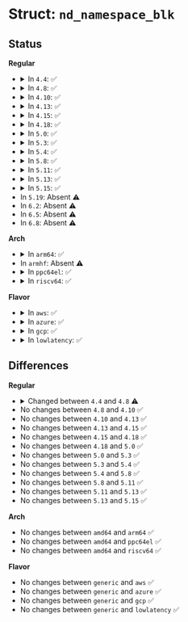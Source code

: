 # Struct: <code>nd_namespace_blk</code>

## Status
<b>Regular</b>
<ul>
<li>
<details>
<summary>In <code>4.4</code>: ✅</summary>

```c
struct nd_namespace_blk {
    struct nd_namespace_common common;
    char *alt_name;
    u8 *uuid;
    int id;
    long unsigned int lbasize;
    int num_resources;
    struct resource **res;
};
```
</details>
</li>
<li>
<details>
<summary>In <code>4.8</code>: ✅</summary>

```c
struct nd_namespace_blk {
    struct nd_namespace_common common;
    char *alt_name;
    u8 *uuid;
    int id;
    long unsigned int lbasize;
    resource_size_t size;
    int num_resources;
    struct resource **res;
};
```
</details>
</li>
<li>
<details>
<summary>In <code>4.10</code>: ✅</summary>

```c
struct nd_namespace_blk {
    struct nd_namespace_common common;
    char *alt_name;
    u8 *uuid;
    int id;
    long unsigned int lbasize;
    resource_size_t size;
    int num_resources;
    struct resource **res;
};
```
</details>
</li>
<li>
<details>
<summary>In <code>4.13</code>: ✅</summary>

```c
struct nd_namespace_blk {
    struct nd_namespace_common common;
    char *alt_name;
    u8 *uuid;
    int id;
    long unsigned int lbasize;
    resource_size_t size;
    int num_resources;
    struct resource **res;
};
```
</details>
</li>
<li>
<details>
<summary>In <code>4.15</code>: ✅</summary>

```c
struct nd_namespace_blk {
    struct nd_namespace_common common;
    char *alt_name;
    u8 *uuid;
    int id;
    long unsigned int lbasize;
    resource_size_t size;
    int num_resources;
    struct resource **res;
};
```
</details>
</li>
<li>
<details>
<summary>In <code>4.18</code>: ✅</summary>

```c
struct nd_namespace_blk {
    struct nd_namespace_common common;
    char *alt_name;
    u8 *uuid;
    int id;
    long unsigned int lbasize;
    resource_size_t size;
    int num_resources;
    struct resource **res;
};
```
</details>
</li>
<li>
<details>
<summary>In <code>5.0</code>: ✅</summary>

```c
struct nd_namespace_blk {
    struct nd_namespace_common common;
    char *alt_name;
    u8 *uuid;
    int id;
    long unsigned int lbasize;
    resource_size_t size;
    int num_resources;
    struct resource **res;
};
```
</details>
</li>
<li>
<details>
<summary>In <code>5.3</code>: ✅</summary>

```c
struct nd_namespace_blk {
    struct nd_namespace_common common;
    char *alt_name;
    u8 *uuid;
    int id;
    long unsigned int lbasize;
    resource_size_t size;
    int num_resources;
    struct resource **res;
};
```
</details>
</li>
<li>
<details>
<summary>In <code>5.4</code>: ✅</summary>

```c
struct nd_namespace_blk {
    struct nd_namespace_common common;
    char *alt_name;
    u8 *uuid;
    int id;
    long unsigned int lbasize;
    resource_size_t size;
    int num_resources;
    struct resource **res;
};
```
</details>
</li>
<li>
<details>
<summary>In <code>5.8</code>: ✅</summary>

```c
struct nd_namespace_blk {
    struct nd_namespace_common common;
    char *alt_name;
    u8 *uuid;
    int id;
    long unsigned int lbasize;
    resource_size_t size;
    int num_resources;
    struct resource **res;
};
```
</details>
</li>
<li>
<details>
<summary>In <code>5.11</code>: ✅</summary>

```c
struct nd_namespace_blk {
    struct nd_namespace_common common;
    char *alt_name;
    u8 *uuid;
    int id;
    long unsigned int lbasize;
    resource_size_t size;
    int num_resources;
    struct resource **res;
};
```
</details>
</li>
<li>
<details>
<summary>In <code>5.13</code>: ✅</summary>

```c
struct nd_namespace_blk {
    struct nd_namespace_common common;
    char *alt_name;
    u8 *uuid;
    int id;
    long unsigned int lbasize;
    resource_size_t size;
    int num_resources;
    struct resource **res;
};
```
</details>
</li>
<li>
<details>
<summary>In <code>5.15</code>: ✅</summary>

```c
struct nd_namespace_blk {
    struct nd_namespace_common common;
    char *alt_name;
    u8 *uuid;
    int id;
    long unsigned int lbasize;
    resource_size_t size;
    int num_resources;
    struct resource **res;
};
```
</details>
</li>
<li>
In <code>5.19</code>: Absent ⚠️
</li>
<li>
In <code>6.2</code>: Absent ⚠️
</li>
<li>
In <code>6.5</code>: Absent ⚠️
</li>
<li>
In <code>6.8</code>: Absent ⚠️
</li>
</ul>
<b>Arch</b>
<ul>
<li>
<details>
<summary>In <code>arm64</code>: ✅</summary>

```c
struct nd_namespace_blk {
    struct nd_namespace_common common;
    char *alt_name;
    u8 *uuid;
    int id;
    long unsigned int lbasize;
    resource_size_t size;
    int num_resources;
    struct resource **res;
};
```
</details>
</li>
<li>
In <code>armhf</code>: Absent ⚠️
</li>
<li>
<details>
<summary>In <code>ppc64el</code>: ✅</summary>

```c
struct nd_namespace_blk {
    struct nd_namespace_common common;
    char *alt_name;
    u8 *uuid;
    int id;
    long unsigned int lbasize;
    resource_size_t size;
    int num_resources;
    struct resource **res;
};
```
</details>
</li>
<li>
<details>
<summary>In <code>riscv64</code>: ✅</summary>

```c
struct nd_namespace_blk {
    struct nd_namespace_common common;
    char *alt_name;
    u8 *uuid;
    int id;
    long unsigned int lbasize;
    resource_size_t size;
    int num_resources;
    struct resource **res;
};
```
</details>
</li>
</ul>
<b>Flavor</b>
<ul>
<li>
<details>
<summary>In <code>aws</code>: ✅</summary>

```c
struct nd_namespace_blk {
    struct nd_namespace_common common;
    char *alt_name;
    u8 *uuid;
    int id;
    long unsigned int lbasize;
    resource_size_t size;
    int num_resources;
    struct resource **res;
};
```
</details>
</li>
<li>
<details>
<summary>In <code>azure</code>: ✅</summary>

```c
struct nd_namespace_blk {
    struct nd_namespace_common common;
    char *alt_name;
    u8 *uuid;
    int id;
    long unsigned int lbasize;
    resource_size_t size;
    int num_resources;
    struct resource **res;
};
```
</details>
</li>
<li>
<details>
<summary>In <code>gcp</code>: ✅</summary>

```c
struct nd_namespace_blk {
    struct nd_namespace_common common;
    char *alt_name;
    u8 *uuid;
    int id;
    long unsigned int lbasize;
    resource_size_t size;
    int num_resources;
    struct resource **res;
};
```
</details>
</li>
<li>
<details>
<summary>In <code>lowlatency</code>: ✅</summary>

```c
struct nd_namespace_blk {
    struct nd_namespace_common common;
    char *alt_name;
    u8 *uuid;
    int id;
    long unsigned int lbasize;
    resource_size_t size;
    int num_resources;
    struct resource **res;
};
```
</details>
</li>
</ul>

## Differences
<b>Regular</b>
<ul>
<li>
<details>
<summary>Changed between <code>4.4</code> and <code>4.8</code> ⚠️</summary>
<ul>
<li>
<b>Field added. </b>
<code>resource_size_t size</code>
</li>
</ul>
</details>
</li>
<li>
No changes between <code>4.8</code> and <code>4.10</code> ✅
</li>
<li>
No changes between <code>4.10</code> and <code>4.13</code> ✅
</li>
<li>
No changes between <code>4.13</code> and <code>4.15</code> ✅
</li>
<li>
No changes between <code>4.15</code> and <code>4.18</code> ✅
</li>
<li>
No changes between <code>4.18</code> and <code>5.0</code> ✅
</li>
<li>
No changes between <code>5.0</code> and <code>5.3</code> ✅
</li>
<li>
No changes between <code>5.3</code> and <code>5.4</code> ✅
</li>
<li>
No changes between <code>5.4</code> and <code>5.8</code> ✅
</li>
<li>
No changes between <code>5.8</code> and <code>5.11</code> ✅
</li>
<li>
No changes between <code>5.11</code> and <code>5.13</code> ✅
</li>
<li>
No changes between <code>5.13</code> and <code>5.15</code> ✅
</li>
</ul>
<b>Arch</b>
<ul>
<li>
No changes between <code>amd64</code> and <code>arm64</code> ✅
</li>
<li>
No changes between <code>amd64</code> and <code>ppc64el</code> ✅
</li>
<li>
No changes between <code>amd64</code> and <code>riscv64</code> ✅
</li>
</ul>
<b>Flavor</b>
<ul>
<li>
No changes between <code>generic</code> and <code>aws</code> ✅
</li>
<li>
No changes between <code>generic</code> and <code>azure</code> ✅
</li>
<li>
No changes between <code>generic</code> and <code>gcp</code> ✅
</li>
<li>
No changes between <code>generic</code> and <code>lowlatency</code> ✅
</li>
</ul>
